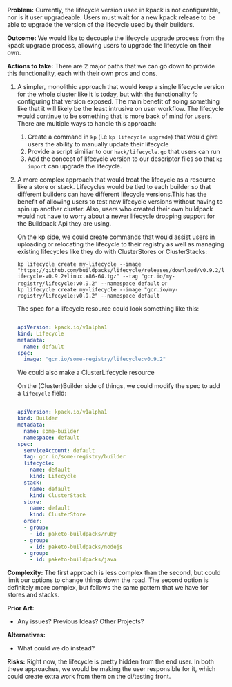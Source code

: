 **Problem:**
Currently, the lifecycle version used in kpack is not configurable, nor is it user upgradeable. Users must wait for a new kpack release to be able to upgrade the version of the lifecycle used by their builders.

**Outcome:**
We would like to decouple the lifecycle upgrade process from the kpack upgrade process, allowing users to upgrade the lifecycle on their own.

**Actions to take:**
There are 2 major paths that we can go down to provide this functionality, each with their own pros and cons.

1. A simpler, monolithic approach that would keep a single lifecycle version for the whole cluster like it is today, but with the functionality fo configuring that version exposed. The main benefit of soing something like that it will likely be the least intrusive on user workflow. The lifecycle would continue to be something that is more back of mind for users. There are multiple ways to handle this approach:
	1. Create a command in `kp` (i.e `kp lifecycle upgrade`) that would give users the ability to manually update their lifecycle
	2. Provide a script similiar to our `hack/lifecycle.go` that users can run 
	3. Add the concept of lifecycle version to our descriptor files so that `kp import` can upgrade the lifecycle.  

2. A more complex approach that would treat the lifecycle as a resource like a store or stack. Lifecycles would be tied to each builder so that different builders can have different lifecycle versions.This has the benefit of allowing users to test new lifecycle versions without having to spin up another cluster. Also, users who created their own buildpack would not have to worry about a newer lifecycle dropping support for the Buildpack Api they are using. 

	On the kp side, we could create commands that would assist users in uploading or relocating the lifecycle to their registry as well as managing existing lifecycles like they do with ClusterStores or ClusterStacks:
	
	`kp lifecycle create my-lifecycle --image "https://github.com/buildpacks/lifecycle/releases/download/v0.9.2/lifecycle-v0.9.2+linux.x86-64.tgz" --tag "gcr.io/my-registry/lifecycle:v0.9.2" --namespace default` 
	or  
	`kp lifecycle create my-lifecycle --image "gcr.io/my-registry/lifecycle:v0.9.2" --namespace default`

	The spec for a lifecycle resource could look something like this:

	```yaml
	
	apiVersion: kpack.io/v1alpha1
	kind: Lifecycle
	metadata:
	  name: default
	spec:  
	  image: "gcr.io/some-registry/lifecycle:v0.9.2" 
	```
	We could also make a ClusterLifecycle resource

	On the (Cluster)Builder side of things, we could modify the spec to add a `lifecycle` field:
	
	```yaml
	
	apiVersion: kpack.io/v1alpha1
	kind: Builder
	metadata:
	  name: some-builder
  	  namespace: default
  	spec:
	  serviceAccount: default
  	  tag: gcr.io/some-registry/builder
  	  lifecycle:
  	    name: default
  	    kind: Lifecycle
  	  stack:
   	    name: default
   	    kind: ClusterStack
   	  store:
   	    name: default
   	    kind: ClusterStore
   	  order:
   	  - group:
   	    - id: paketo-buildpacks/ruby
   	  - group:
   	    - id: paketo-buildpacks/nodejs
   	  - group:
   	    - id: paketo-buildpacks/java
   ```

**Complexity:**
The first approach is less complex than the second, but could limit our options to change things down the road. The second option is definitely more complex, but follows the same pattern that we have for stores and stacks.

**Prior Art:**
* Any issues? Previous Ideas? Other Projects?

**Alternatives:**
* What could we do instead?

**Risks:**
Right now, the lifecycle is pretty hidden from the end user. In both these approaches, we would be making the user responsible for it, which could create extra work from them on the ci/testing front.